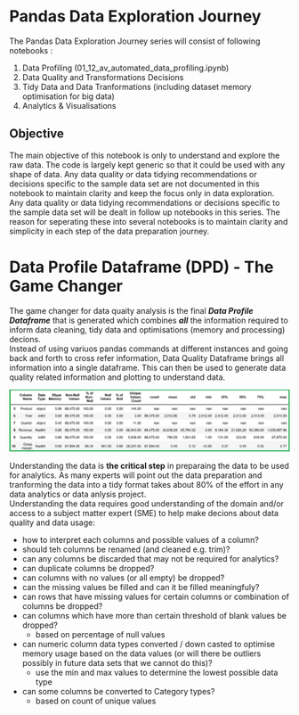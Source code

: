# Pandas Data Exploration Journey
The Pandas Data Exploration Journey series will consist of following notebooks :
1. Data Profiling (01_12_av_automated_data_profiling.ipynb)
2. Data Quality and Transformations Decisions
3. Tidy Data and Data Tranformations (including dataset memory optimisation for big data)
4. Analytics & Visualisations

## Objective
The main objective of this notebook is only to understand and explore the raw data. The code is largely kept generic so that it could be used with any shape of data. Any data quality or data tidying recommendations or decisions specific to the sample data set are not documented in this notebook to maintain clarity and keep the focus only in data exploration.  
Any data quality or data tidying recommendations or decisions specific to the sample data set will be dealt in follow up notebooks in this series. The reason for seperating these into several notebooks is to maintain clarity and simplicity in each step of the data preparation journey.

# Data Profile Dataframe (DPD) - The Game Changer  
The game changer for data quaity analysis is the final ***Data Profile Dataframe*** that is generated which combines ***all*** the information required to inform data cleaning, tidy data and optimisations (memory and processing) decions.  
Instead of using variuos pandas commands at different instances and going back and forth to cross refer information, Data Quality Dataframe brings all information into a single dataframe. This can then be used to generate data quality related information and plotting to understand data. 

![image.png](DataQualityDataFrame.jpg)


Understanding the data is **the critical step** in preparaing the data to be used for analytics. As many experts will point out the data preparation and tranforming the data into a tidy format takes about 80% of the effort in any data analytics or data anlysis project.<br>
Understanding the data requires good understanding of the domain and/or access to a subject matter expert (SME) to help make decions about data quality and data usage:
* how to interpret each columns and possible values of a column?
* should teh columns be renamed (and cleaned e.g. trim)?
* can any columns be discarded that may not be required for analytics?
* can duplicate columns be dropped?
* can columns with no values (or all empty) be dropped?
* can the missing values be filled and can it be filled meaningfuly?
* can rows that have missing values for certain columns or combination of columns be dropped?
* can columns which have more than certain threshold of blank values be dropped?
    - based on percentage of null values
* can numeric column data types converted / down casted to optimise memory usage based on the data values (or will there be outliers possibly in future data sets that we cannot do this)?
    - use the min and max values to determine the lowest possible data type
* can some columns be converted to Category types?
    - based on count of unique values


